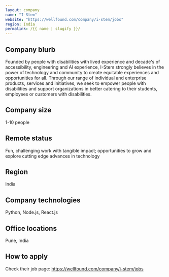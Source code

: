 ```yaml
---
layout: company
name: "I-Stem"
website: "https://wellfound.com/company/i-stem/jobs"
region: India
permalink: /{{ name | slugify }}/
---
```


## Company blurb

Founded by people with disabilities with lived experience and decade's of accessibility, engineering and AI experience, I-Stem strongly believes in the power of technology and community to create equitable experiences and opportunities for all. Through our range of individual and enterprise products, services and initiatives, we seek to empower people with disabilities and support organizations in better catering to their students, employees or customers with disabilities.

## Company size

1-10 people

## Remote status

Fun, challenging work with tangible impact; opportunities to grow and explore cutting edge advances in technology

## Region

India

## Company technologies

Python, Node.js, React.js

## Office locations

Pune, India

## How to apply

Check their job page: https://wellfound.com/company/i-stem/jobs